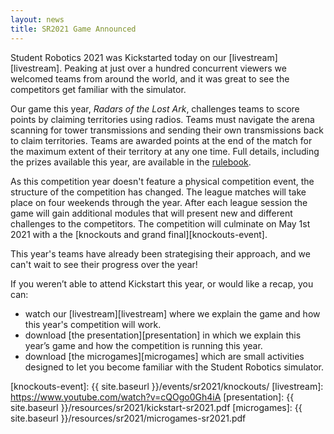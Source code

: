 ```yaml
---
layout: news
title: SR2021 Game Announced
---
```


Student Robotics 2021 was Kickstarted today on our [livestream][livestream]. Peaking at just over a hundred concurrent viewers we welcomed teams from around the world, and it was great to see the competitors get familiar with the simulator.

Our game this year, _Radars of the Lost Ark_, challenges teams to score points by claiming territories using radios. Teams must navigate the arena scanning for tower transmissions and sending their own transmissions back to claim territories. Teams are awarded points at the end of the match for the maximum extent of their territory at any one time. Full details, including the prizes available this year, are available in the [rulebook][rules].

As this competition year doesn't feature a physical competition event, the
structure of the competition has changed. The league matches will take place on
four weekends through the year. After each league session the game will gain
additional modules that will present new and different challenges to the
competitors. The competition will culminate on May 1st 2021 with a the
[knockouts and grand final][knockouts-event].

This year's teams have already been strategising their approach, and we can't wait to see their progress over the year!

If you weren’t able to attend Kickstart this year, or would like a recap, you can:

- watch our [livestream][livestream] where we explain the game and how this year's competition will work.
- download [the presentation][presentation] in which we explain this year’s game and how the competition is running this year.
- download [the microgames][microgames] which are small activities designed to let you become familiar with the Student Robotics simulator.

[rules]: https://studentrobotics.org/docs/rules/
[knockouts-event]: {{ site.baseurl }}/events/sr2021/knockouts/
[livestream]: https://www.youtube.com/watch?v=cQOgo0Gh4iA
[presentation]: {{ site.baseurl }}/resources/sr2021/kickstart-sr2021.pdf
[microgames]: {{ site.baseurl }}/resources/sr2021/microgames-sr2021.pdf
